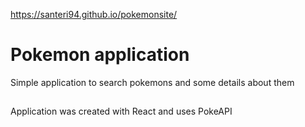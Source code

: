 https://santeri94.github.io/pokemonsite/

# Pokemon application
Simple application to search pokemons and some details about them
##
Application was created with React and uses PokeAPI
